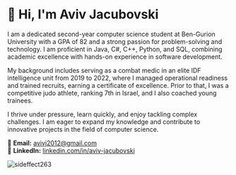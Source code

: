 # 👋 Hi, I'm Aviv Jacubovski

I am a dedicated second-year computer science student at Ben-Gurion University with a GPA of 82 and a strong passion for problem-solving and technology. I am proficient in Java, C#, C++, Python, and SQL, combining academic excellence with hands-on experience in software development.

My background includes serving as a combat medic in an elite IDF intelligence unit from 2019 to 2022, where I managed operational readiness and trained recruits, earning a certificate of excellence. Prior to that, I was a competitive judo athlete, ranking 7th in Israel, and I also coached young trainees.

I thrive under pressure, learn quickly, and enjoy tackling complex challenges. I am eager to expand my knowledge and contribute to innovative projects in the field of computer science.

📩 **Email:** avivj2012@gmail.com  
🔗 **LinkedIn:** [linkedin.com/in/aviv-jacubovski](https://www.linkedin.com/in/aviv-jacubovski/)

<p><img align="left" src="https://github-readme-stats.vercel.app/api/top-langs?username=sideffect263&show_icons=true&locale=en&layout=compact" alt="sideffect263" /></p>
